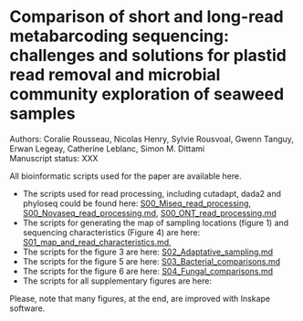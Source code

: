 # Comparison of short and long-read metabarcoding sequencing: challenges and solutions for plastid read removal and microbial community exploration of seaweed samples
Authors: Coralie Rousseau, Nicolas Henry, Sylvie Rousvoal, Gwenn Tanguy, Erwan Legeay, Catherine Leblanc, Simon M. Dittami  
Manuscript status: XXX

All bioinformatic scripts used for the paper are available here. 
- The scripts used for read processing, including cutadapt, dada2 and phyloseq could be found here: [S00_Miseq_read_processing](https://github.com/rssco/Illumina_ONT_comparisons/blob/main/S00_Miseq_read_processing.md), [S00_Novaseq_read_processing.md](https://github.com/rssco/Illumina_ONT_comparisons/blob/main/S00_Novaseq_read_processing.md), [S00_ONT_read_processing.md](https://github.com/rssco/Illumina_ONT_comparisons/blob/main/S00_ONT_read_processing.md)
- The scripts for generating the map of sampling locations (figure 1) and sequencing characteristics (Figure 4) are here: [S01_map_and_read_characteristics.md](https://github.com/rssco/Illumina_ONT_comparisons/blob/main/S01_map_and_read_characteristics.md), 
- The scripts for the figure 3 are here: [S02_Adaptative_sampling.md](https://github.com/rssco/Illumina_ONT_comparisons/blob/main/S02_Adaptative_sampling.md)  
- The scripts for the figure 5 are here: [S03_Bacterial_comparisons.md](https://github.com/rssco/Illumina_ONT_comparisons/blob/main/S03_Bacterial_comparisons.md)
- The scripts for the figure 6 are here: [S04_Fungal_comparisons.md](https://github.com/rssco/Illumina_ONT_comparisons/blob/main/S04_Fungal_comparisons.md)
- The scripts for all supplementary figures are here: 

Please, note that many figures, at the end, are improved with Inskape software. 



